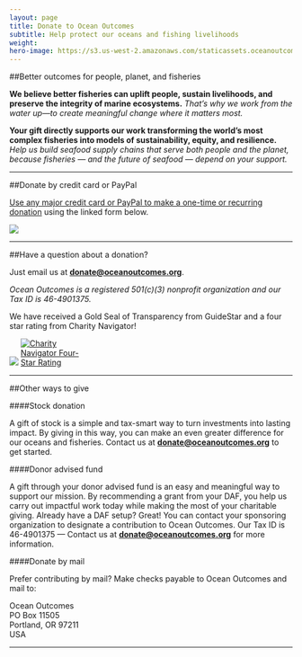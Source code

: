 ```yaml
---
layout: page 
title: Donate to Ocean Outcomes
subtitle: Help protect our oceans and fishing livelihoods
weight: 
hero-image: https://s3.us-west-2.amazonaws.com/staticassets.oceanoutcomes.org/hero+photos/donate+image+collage+1.png
---
```

##Better outcomes for people, planet, and fisheries

**We believe better fisheries can uplift people, sustain livelihoods, and preserve the integrity of marine ecosystems.** *That’s why we work from the water up—to create meaningful change where it matters most.*

**Your gift directly supports our work transforming the world’s most complex fisheries into models of sustainability, equity, and resilience.** *Help us build seafood supply chains that serve both people and the planet, because fisheries — and the future of seafood — depend on your support.*

-----
##Donate by credit card or PayPal

<a href="https://www.paypal.com/donate/?hosted_button_id=RLSAM768TQYCG" target="_blank">Use any major credit card or PayPal to make a one-time or recurring donation</a> using the linked form below.

<a href="https://www.paypal.com/donate/?hosted_button_id=RLSAM768TQYCG" target="_blank"> <img src="https://s3.us-west-2.amazonaws.com/staticassets.oceanoutcomes.org/embedded+photos/paypal+donate+form+donation+page+embed.png" class="center"></a>  

-----
##Have a question about a donation?

Just email us at **donate@oceanoutcomes.org**.  

*Ocean Outcomes is a registered 501(c)(3) nonprofit organization and our Tax ID is 46-4901375.* 

We have received a Gold Seal of Transparency from GuideStar and a four star rating from Charity Navigator!

<a href="https://www.guidestar.org/profile/shared/9c87b1e5-f828-4ef4-9f52-ad1d33ab3eb6" target="_blank"><img src="https://widgets.guidestar.org/TransparencySeal/9523457" /></a>    <a href="https://www.charitynavigator.org/ein/464901375" target="_blank" ><img src="https://charitynavigator.org/content/dam/cn/cn/badges/Four-StarRatingBadge-FullColor.png" alt="Charity Navigator Four-Star Rating" style="max-width: 110px;"/></a>
  
-----

##Other ways to give

####Stock donation  

A gift of stock is a simple and tax-smart way to turn investments into lasting impact. By giving in this way, you can make an even greater difference for our oceans and fisheries. Contact us at **donate@oceanoutcomes.org** to get started.

####Donor advised fund  

A gift through your donor advised fund is an easy and meaningful way to support our mission. By recommending a grant from your DAF, you help us carry out impactful work today while making the most of your charitable giving. Already have a DAF setup? Great! You can contact your sponsoring organization to designate a contribution to Ocean Outcomes. Our Tax ID is 46-4901375 — Contact us at **donate@oceanoutcomes.org** for more information.

####Donate by mail 

Prefer contributing by mail? Make checks payable to Ocean Outcomes and mail to:

Ocean Outcomes  
PO Box 11505  
Portland, OR 97211  
USA  

-----

